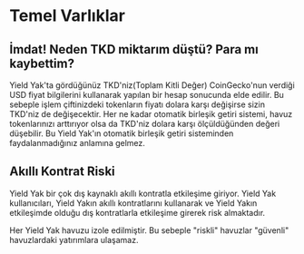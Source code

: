 # Temel Varlıklar

## **İmdat! Neden TKD miktarım düştü? Para mı kaybettim?**

Yield Yak'ta gördüğünüz TKD'niz\(Toplam Kitli Değer\) CoinGecko'nun verdiği USD fiyat bilgilerini kullanarak yapılan bir hesap sonucunda elde edilir. Bu sebeple işlem çiftinizdeki tokenların fiyatı dolara karşı değişirse sizin TKD'niz de değişecektir. Her ne kadar otomatik birleşik getiri sistemi, havuz tokenlarınızı arttırıyor olsa da TKD'niz dolara karşı ölçüldüğünden değeri düşebilir. Bu Yield Yak'ın otomatik birleşik getiri sisteminden faydalanmadığınız anlamına gelmez. 

## Akıllı Kontrat Riski

Yield Yak bir çok dış kaynaklı akıllı kontratla etkileşime giriyor. Yield Yak kullanıcıları, Yield Yakın akıllı kontratlarını kullanarak ve Yield Yakın etkileşimde olduğu dış kontratlarla etkileşime girerek risk almaktadır.

Her Yield Yak havuzu izole edilmiştir. Bu sebeple "riskli" havuzlar "güvenli" havuzlardaki yatırımlara ulaşamaz.

